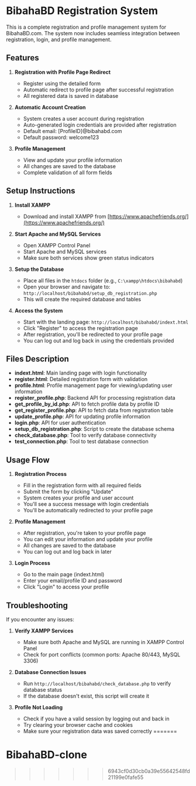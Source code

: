 
# BibahaBD Registration System

This is a complete registration and profile management system for BibahaBD.com. The system now includes seamless integration between registration, login, and profile management.

## Features

1. **Registration with Profile Page Redirect**
   - Register using the detailed form
   - Automatic redirect to profile page after successful registration
   - All registered data is saved in database

2. **Automatic Account Creation**
   - System creates a user account during registration
   - Auto-generated login credentials are provided after registration
   - Default email: [ProfileID]@bibahabd.com
   - Default password: welcome123

3. **Profile Management**
   - View and update your profile information
   - All changes are saved to the database
   - Complete validation of all form fields

## Setup Instructions

1. **Install XAMPP**
   - Download and install XAMPP from [https://www.apachefriends.org/](https://www.apachefriends.org/)

2. **Start Apache and MySQL Services**
   - Open XAMPP Control Panel
   - Start Apache and MySQL services
   - Make sure both services show green status indicators

3. **Setup the Database**
   - Place all files in the `htdocs` folder (e.g., `C:\xampp\htdocs\bibahabd`)
   - Open your browser and navigate to: `http://localhost/bibahabd/setup_db_registration.php`
   - This will create the required database and tables

4. **Access the System**
   - Start with the landing page: `http://localhost/bibahabd/indext.html`
   - Click "Register" to access the registration page
   - After registration, you'll be redirected to your profile page
   - You can log out and log back in using the credentials provided

## Files Description

- **indext.html**: Main landing page with login functionality
- **register.html**: Detailed registration form with validation
- **profile.html**: Profile management page for viewing/updating user information
- **register_profile.php**: Backend API for processing registration data
- **get_profile_by_id.php**: API to fetch profile data by profile ID
- **get_register_profile.php**: API to fetch data from registration table
- **update_profile.php**: API for updating profile information
- **login.php**: API for user authentication
- **setup_db_registration.php**: Script to create the database schema
- **check_database.php**: Tool to verify database connectivity
- **test_connection.php**: Tool to test database connection

## Usage Flow

1. **Registration Process**
   - Fill in the registration form with all required fields
   - Submit the form by clicking "Update"
   - System creates your profile and user account
   - You'll see a success message with login credentials
   - You'll be automatically redirected to your profile page

2. **Profile Management**
   - After registration, you're taken to your profile page
   - You can edit your information and update your profile
   - All changes are saved to the database
   - You can log out and log back in later

3. **Login Process**
   - Go to the main page (indext.html)
   - Enter your email/profile ID and password
   - Click "Login" to access your profile

## Troubleshooting

If you encounter any issues:

1. **Verify XAMPP Services**
   - Make sure both Apache and MySQL are running in XAMPP Control Panel
   - Check for port conflicts (common ports: Apache 80/443, MySQL 3306)

2. **Database Connection Issues**
   - Run `http://localhost/bibahabd/check_database.php` to verify database status
   - If the database doesn't exist, this script will create it

3. **Profile Not Loading**
   - Check if you have a valid session by logging out and back in
   - Try clearing your browser cache and cookies
   - Make sure your registration data was saved correctly
=======
# BibahaBD-clone
>>>>>>> 6943cf0d30cb0a39e55642548fd21199e0fafe55
